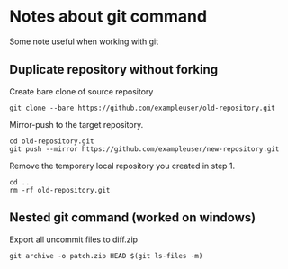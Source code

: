 # Notes about git command
Some note useful when working with git

## Duplicate repository without forking
Create bare clone of source repository
```
git clone --bare https://github.com/exampleuser/old-repository.git
```
Mirror-push to the target repository.
```
cd old-repository.git
git push --mirror https://github.com/exampleuser/new-repository.git
```
Remove the temporary local repository you created in step 1.
```
cd ..
rm -rf old-repository.git
```

## Nested git command (worked on windows)
Export all uncommit files to diff.zip
```
git archive -o patch.zip HEAD $(git ls-files -m)
```
